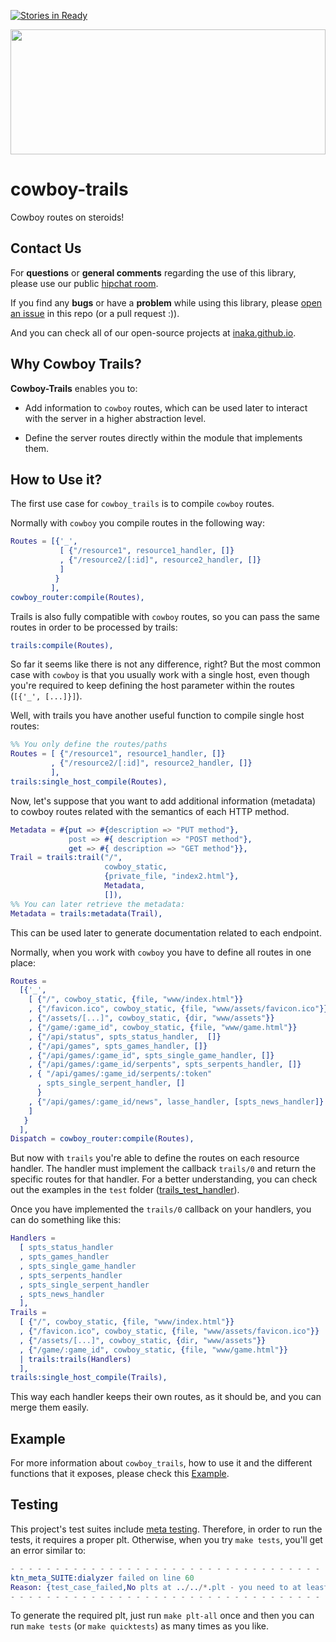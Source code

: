 [![Stories in Ready](https://badge.waffle.io/inaka/cowboy-trails.png?label=ready&title=Ready)](https://waffle.io/inaka/cowboy-trails)

<img src="https://lh5.googleusercontent.com/-Y1n1Vh4FjLE/TXDZiQ_zSVI/AAAAAAAAAJY/h47az_0MxO0/s1600/Western+backdrop+04.png" height="200" width="100%" />

# cowboy-trails
Cowboy routes on steroids!

## Contact Us
For **questions** or **general comments** regarding the use of this library,
please use our public [hipchat room](http://inaka.net/hipchat).

If you find any **bugs** or have a **problem** while using this library, please
[open an issue](https://github.com/inaka/elvis/issues/new) in this repo
(or a pull request :)).

And you can check all of our open-source projects at [inaka.github.io](http://inaka.github.io).

## Why Cowboy Trails?
**Cowboy-Trails** enables you to:

* Add information to `cowboy` routes, which can be used later to interact with
  the server in a higher abstraction level.

* Define the server routes directly within the module that implements them.

## How to Use it?
The first use case for `cowboy_trails` is to compile `cowboy` routes.

Normally with `cowboy` you compile routes in the following way:

```erlang
Routes = [{'_',
           [ {"/resource1", resource1_handler, []}
           , {"/resource2/[:id]", resource2_handler, []}
           ]
          }
         ],
cowboy_router:compile(Routes),
```

Trails is also fully compatible with `cowboy` routes, so you can pass the same
routes in order to be processed by trails:

```erlang
trails:compile(Routes),
```

So far it seems like there is not any difference, right? But the most common case
with `cowboy` is that you usually work with a single host, even though you're
required to keep defining the host parameter within the routes (`[{'_', [...]}]`).

Well, with trails you have another useful function to compile single host routes:

```erlang
%% You only define the routes/paths
Routes = [ {"/resource1", resource1_handler, []}
         , {"/resource2/[:id]", resource2_handler, []}
         ],
trails:single_host_compile(Routes),
```

Now, let's suppose that you want to add additional information (metadata) to
cowboy routes related with the semantics of each HTTP method.

```erlang
Metadata = #{put => #{description => "PUT method"},
             post => #{ description => "POST method"},
             get => #{ description => "GET method"}},
Trail = trails:trail("/",
                     cowboy_static,
                     {private_file, "index2.html"},
                     Metadata,
                     []),
%% You can later retrieve the metadata:
Metadata = trails:metadata(Trail),
```

This can be used later to generate documentation related to each endpoint.

Normally, when you work with `cowboy` you have to define all routes in one place:

```erlang
Routes =
  [{'_',
    [ {"/", cowboy_static, {file, "www/index.html"}}
    , {"/favicon.ico", cowboy_static, {file, "www/assets/favicon.ico"}}
    , {"/assets/[...]", cowboy_static, {dir, "www/assets"}}
    , {"/game/:game_id", cowboy_static, {file, "www/game.html"}}
    , {"/api/status", spts_status_handler,  []}
    , {"/api/games", spts_games_handler, []}
    , {"/api/games/:game_id", spts_single_game_handler, []}
    , {"/api/games/:game_id/serpents", spts_serpents_handler, []}
    , { "/api/games/:game_id/serpents/:token"
      , spts_single_serpent_handler, []
      }
    , {"/api/games/:game_id/news", lasse_handler, [spts_news_handler]}
    ]
   }
  ],
Dispatch = cowboy_router:compile(Routes),
```

But now with `trails` you're able to define the routes on each resource handler.
The handler must implement the callback `trails/0` and return the specific
routes for that handler. For a better understanding, you can check out the
examples in the `test` folder ([trails_test_handler](./test/trails_test_handler.erl)).

Once you have implemented the `trails/0` callback on your handlers, you can do
something like this:

```erlang
Handlers =
  [ spts_status_handler
  , spts_games_handler
  , spts_single_game_handler
  , spts_serpents_handler
  , spts_single_serpent_handler
  , spts_news_handler
  ],
Trails =
  [ {"/", cowboy_static, {file, "www/index.html"}}
  , {"/favicon.ico", cowboy_static, {file, "www/assets/favicon.ico"}}
  , {"/assets/[...]", cowboy_static, {dir, "www/assets"}}
  , {"/game/:game_id", cowboy_static, {file, "www/game.html"}}
  | trails:trails(Handlers)
  ],
trails:single_host_compile(Trails),
```

This way each handler keeps their own routes, as it should be, and you can
merge them easily.

## Example

For more information about `cowboy_trails`, how to use it and the different
functions that it exposes, please check this [Example](./example).

## Testing

This project's test suites include [meta testing](http://inaka.net/blog/2015/11/13/erlang-meta-test-revisited/).
Therefore, in order to run the tests, it requires a proper plt.
Otherwise, when you try `make tests`, you'll get an error similar to:

```erlang
- - - - - - - - - - - - - - - - - - - - - - - - - - - - - - - - - - - - - - - -
ktn_meta_SUITE:dialyzer failed on line 60
Reason: {test_case_failed,No plts at ../../*.plt - you need to at least have one}
- - - - - - - - - - - - - - - - - - - - - - - - - - - - - - - - - - - - - - - -
```

To generate the required plt, just run `make plt-all` once and then you can
run `make tests` (or `make quicktests`) as many times as you like.